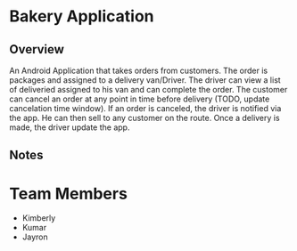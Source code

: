 # Bakery Application

## Overview

An Android Application that takes orders from customers.
The order is packages and assigned to a delivery van/Driver.
The driver can view a list of deliveried assigned to his van and can complete the order.
The customer can cancel an order at any point in time before delivery (TODO, update cancelation time window).
If an order is canceled, the driver is notified via the app. He can then sell to any customer on the route.
Once a delivery is made, the driver update the app. 

## Notes


# Team Members
* Kimberly
* Kumar
* Jayron
